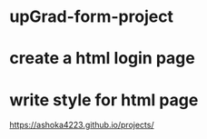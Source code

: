 # upGrad-form-project
# create a html login page 
# write style for html page
 https://ashoka4223.github.io/projects/
